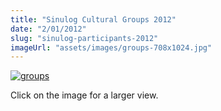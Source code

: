 ```yaml
---
title: "Sinulog Cultural Groups 2012"
date: "2/01/2012"
slug: "sinulog-participants-2012"
imageUrl: "assets/images/groups-708x1024.jpg"
---
```


[![](https://i0.wp.com/santonino-nz.org/wp-content/uploads/2012/01/groups-708x1024.jpg?resize=708%2C1024 "groups")](https://i0.wp.com/santonino-nz.org/wp-content/uploads/2012/01/groups.jpg)

Click on the image for a larger view.
